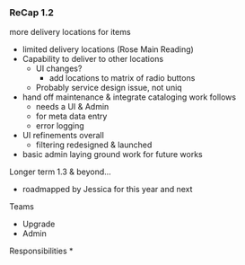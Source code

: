 ### ReCap 1.2

more delivery locations for items
  * limited delivery locations (Rose Main Reading)
  * Capability to deliver to other locations
    * UI changes?
      * add locations to matrix of radio buttons
    * Probably service design issue, not uniq
  * hand off maintenance & integrate cataloging work follows
    * needs a UI & Admin
    * for meta data entry
    * error logging
  * UI refinements overall
    * filtering redesigned & launched
  * basic admin laying ground work for future works

Longer term 1.3 & beyond...
  * roadmapped by Jessica for this year and next

Teams
  * Upgrade
  * Admin

Responsibilities
  * 
